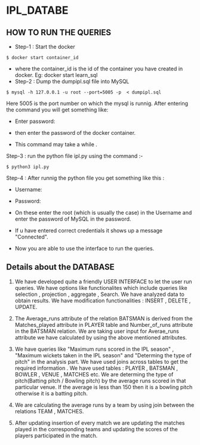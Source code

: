 # IPL_DATABE

## HOW TO RUN THE QUERIES
* Step-1 : Start the docker 
```
$ docker start container_id
```
* where the container_id is the id of the container you have created in docker.
Eg: 
    docker start learn_sql
* Step-2 : Dump the dumpipl.sql file into MySQL
```
$ mysql -h 127.0.0.1 -u root --port=5005 -p  < dumpipl.sql
```
Here 5005 is the port number on which the mysql is runnig.
After entering the command you will get something like:

* Enter password:

* then enter the password of the docker container.

* This command may take a while .

Step-3 : run the python file ipl.py using the command :-
```
$ python3 ipl.py
```
Step-4 : After runnig the python file you get something like this :

* Username: 
* Password:

* On these enter the root (which is usually the case) in the Username and enter the password of MySQL in the password.

* If u have entered correct credentials it shows up a message "Connected".

* Now you are able to use the interface to run the queries.

## Details about the DATABASE

1. We have developed quite a friendly USER INTERFACE to let the user run queries. We have options like functionalites which include queries like selection , projection , aggregate , Search. We have analyzed data to  obtain results. We have modification functionalities : INSERT , DELETE , UPDATE. 

2. The Average_runs attribute of the relation BATSMAN is derived from the Matches_played attribute in PLAYER table and Number_of_runs attribute in the BATSMAN relation.  We are taking user input for Averae_runs attribute we have calculated by using the above mentioned attributes.

3. We have queries like "Maximum runs scored in the IPL season" , "Maximum wickets taken in the IPL season" and "Determing the type of pitch" in the analysis part. We have used joins across tables to get the required information . We have used tables : PLAYER , BATSMAN , BOWLER , VENUE , MATCHES etc. We are determing the type of pitch(Batting pitch / Bowling pitch) by the average runs scored in that particular venue. If the average is less than 150 then it is a bowling pitch otherwise it is a batting pitch. 

4. We are calculating the average runs by a team by using join between the relations TEAM , MATCHES.

5. After updating insertion of every match we are updating the matches played in the corresponding teams and updating the scores of the players participated in the match. 
